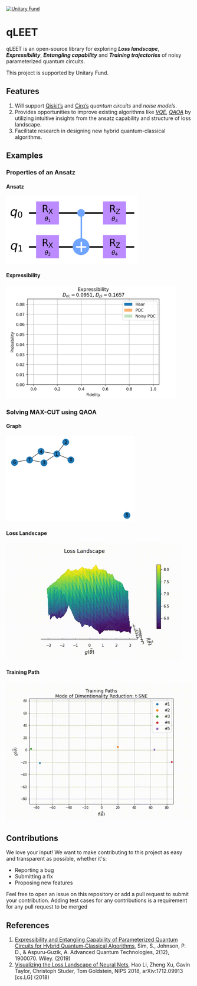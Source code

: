 [<img src="https://img.shields.io/badge/Supported%20By-UNITARY%20FUND-brightgreen.svg?style=for-the-badge" alt="Unitary Fund" style="zoom: 90%;" />](http://unitary.fund)

# qLEET

qLEET is an open-source library for exploring ***Loss landscape***, ***Expressibility***, ***Entangling capability*** and ***Training trajectories*** of noisy parameterized quantum circuits. 

This project is supported by Unitary Fund. 

## Features

1. Will support [Qiskit’s](https://qiskit.org/) and [Cirq’s](https://quantumai.google/cirq) *quantum circuits* and *noise models*.
2. Provides opportunities to improve existing algorithms like *[VQE](https://www.nature.com/articles/ncomms5213)*, *[QAOA](https://arxiv.org/abs/1411.4028)* by utilizing intuitive insights from the ansatz capability and structure of loss landscape.
3. Facilitate research in designing new hybrid quantum-classical algorithms.
   
   

## Examples

### Properties of an Ansatz

#### Ansatz

<img src="images/ansatz.png" alt="ansatz" style="zoom:80%;" />

#### Expressibility

<img src="images/expressibility.gif" alt="Expressibility" style="zoom:45%;" />

### Solving MAX-CUT using QAOA 

#### Graph

![graph](images/graph.png)

#### Loss Landscape

![losslandscape](images/losslandscape.gif)

#### Training Path

![trainingpath](images/trainingpath.gif)



## Contributions

We love your input! We want to make contributing to this project as easy and transparent as possible, whether it's:

- Reporting a bug
- Submitting a fix
- Proposing new features

Feel free to open an issue on this repository or add a pull request to submit your contribution. Adding test cases for any contributions is a requirement for any pull request to be merged

## References

1. [Expressibility and Entangling Capability of Parameterized Quantum Circuits for Hybrid Quantum‐Classical Algorithms](https://onlinelibrary.wiley.com/doi/abs/10.1002/qute.201900070), Sim, S., Johnson, P. D., & Aspuru‐Guzik, A. Advanced Quantum Technologies, 2(12), 1900070. Wiley. (2019)
2. [Visualizing the Loss Landscape of Neural Nets](https://arxiv.org/abs/1712.09913), Hao Li, Zheng Xu, Gavin Taylor, Christoph Studer, Tom Goldstein, NIPS 2018, arXiv:1712.09913 [cs.LG] (2018)
